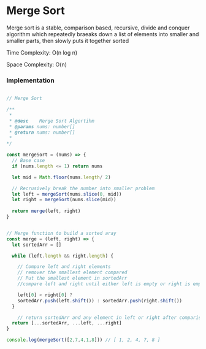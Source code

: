 # Merge Sort

Merge sort is a stable, comparison based, recursive, divide and conquer algorithm which repeatedly braeaks down a list of elements into smaller and smaller parts, then slowly puts it together sorted

Time Complexity: O(n log n)

Space Complexity: O(n)

### Implementation

```js

// Merge Sort

/**
 * 
 * @desc    Merge Sort Algortihm
 * @params nums: number[]
 * @return nums: number[]
 * 
*/

const mergeSort = (nums) => {
  // Base case
  if (nums.length <= 1) return nums

  let mid = Math.floor(nums.length/ 2)

  // Recrusively break the number into smaller problem
  let left = mergeSort(nums.slice(0, mid))
  let right = mergeSort(nums.slice(mid))
  
  return merge(left, right)
}


// Merge function to build a sorted aray
const merge = (left, right) => {
  let sortedArr = []

  while (left.length && right.length) {

    // Compare left and right elements
    // remover the smallest element compared
    // Put the smallest element in sortedArr
    //compare left and right until either left is empty or right is empty

    left[0] < right[0] ?
    sortedArr.push(left.shift()) : sortedArr.push(right.shift())
  }

    // return sortedArr and any element in left or right after comparison has completed
  return [...sortedArr, ...left, ...right]
}

console.log(mergeSort([2,7,4,1,8])) // [ 1, 2, 4, 7, 8 ]


```